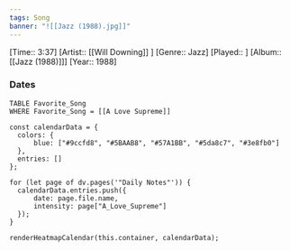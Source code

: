 ```yaml
---
tags: Song  
banner: "![[Jazz (1988).jpg]]"
---
```

[Time:: 3:37]
[Artist:: [[Will Downing]] ]
[Genre:: Jazz]
[Played:: ]
[Album:: [[Jazz (1988)]]]
[Year:: 1988]
### Dates
````dataview
TABLE Favorite_Song
WHERE Favorite_Song = [[A Love Supreme]]
````
  ```dataviewjs
const calendarData = { 
	colors: { 
		blue: ["#9ccfd8", "#5BAAB8", "#57A1BB", "#5da8c7", "#3e8fb0"] 
	}, 
	entries: [] 
}; 

for (let page of dv.pages('"Daily Notes"')) { 
	calendarData.entries.push({ 
		date: page.file.name, 
		intensity: page["A_Love_Supreme"]
	}); 
} 

renderHeatmapCalendar(this.container, calendarData);
```
